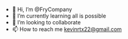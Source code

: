- 👋 Hi, I’m @FryCompany
- 🌱 I’m currently learning all is possible 
- 💞️ I’m looking to collaborate 
- 📫 How to reach me kevinrtx22@gmail.com

